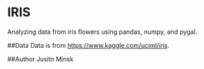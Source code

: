 # IRIS
Analyzing data from iris flowers using pandas, numpy, and pygal.

##Data
Data is from https://www.kaggle.com/uciml/iris.

##Author
Jusitn Minsk

